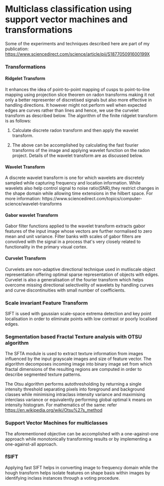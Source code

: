 <h1> Multiclass classification using support vector machines and transformations </h1>

Some of the experiments and techniques described here are part of my publication: https://www.sciencedirect.com/science/article/pii/S187705091600199X

<h3> Transformations </h3>
<h4> Ridgelet Transform </h4>
It enhances the idea of point-to-point mapping of cusps to point-to-line mapping using projection slice theorem on radon transforms making it not only a better representer of discretised signals but also more effective in handling directions. It however might not perform well when expected edges are curves rather than lines and hence, we use the curvelet transform as described below. 
The algorithm of the finite ridgelet transform is as follows:

1. Calculate discrete radon transform and then apply the wavelet transform. 

2. The above can be accomplished by calculating the fast fourier transforms of the image and applying wavelet function on the radon project.
Details of the wavelet transform are as discussed below.

<h4> Wavelet Transform </h4>
A discrete wavelet transform is one for which wavelets are discretely sampled while capturing frequency and location information. While wavelets also help control signal to noise ratio(SNR),they restrict changes in the shape domain while allowing time extensions in the hilbert space.
For more information: https://www.sciencedirect.com/topics/computer-science/wavelet-transforms

<h4> Gabor wavelet Transform </h4>
Gabor filter functions applied to the wavelet transform extracts gabor features of the input image whose vectors are further normalised to zero mean and unit variance. Filter banks with scales of gabor filters are convolved with the signal in a process that's very closely related to functionality in the primary visual cortex.

<h4> Curvelet Transform </h4>
Curvelets are non-adaptive directional technique used in mutliscale object representation offering optimal sparse representation of objects with edges.
Curvelet is also a generalisation of the fourier transform which helps overcome missing directional selectivelity of wavelets by handling curves and curve discontinuities with small number of coefficients.

<h3> Scale invariant Feature Transform </h3>
SIFT is used with gaussian scale-space extrema detection and key point localisation in order to eliminate points with low contrast or poorly localised edges. 

<h3> Segmentation based Fractal Texture analysis with OTSU algorithm </h3>
The SFTA module is used to extract texture information from images influenced by the input grayscale images and size of feature vector. 
The algorithm decomposes incoming image into binary image set from which fractal dimensions of the resulting regions are computed in order to describe segmented texture patterns. 

The Otsu algorithm performs autothresholding by returning a single intensity threshold separating pixels into foreground and background classes while minimising intraclass intensity variance and maximising interclass variance or equivalently performing global optimal k means on intensity histogram.
For mathematics of the same: refer https://en.wikipedia.org/wiki/Otsu%27s_method

<h3> Support Vector Machines for multiclasses </h3>
The aforementioned objective can be accomplished with a one-against-one approach while monotonically transforming results or by implementing a one-against-all approach.

<h3> fSIFT </h3>
Applying fast SIFT helps in converting image to frequency domain while the hough transform helps isolate features on shape basis within images by identifying inclass instances through a voting procedure.



